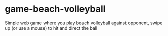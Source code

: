 # game-beach-volleyball
Simple web game where you play beach volleyball against opponent, swipe up (or use a mouse) to hit and direct the ball
